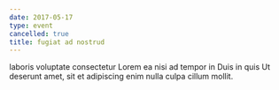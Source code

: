 ```yaml
---
date: 2017-05-17
type: event
cancelled: true
title: fugiat ad nostrud
---
```

laboris voluptate consectetur Lorem ea nisi ad tempor in Duis in quis Ut deserunt amet, sit et adipiscing enim nulla culpa cillum mollit.